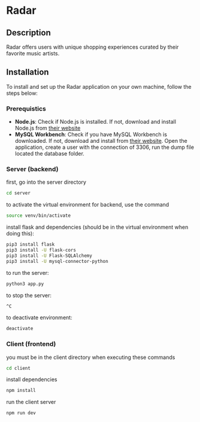 # Radar

## Description

Radar offers users with unique shopping experiences curated by their favorite music artists.

## Installation

To install and set up the Radar application on your own machine, follow the steps below:

### Prerequistics

- **Node.js**: Check if Node.js is installed. If not, download and install Node.js from [their website](https://nodejs.org/)
- **MySQL Workbench**: Check if you have MySQL Workbench is downloaded. If not, download and install from [their website](https://www.mysql.com/products/workbench/). Open the application, create a user with the connection of 3306, run the dump file located the database folder.

### Server (backend)

first, go into the server directory

```bash
cd server
```

to activate the virtual environment for backend, use the command

```bash
source venv/bin/activate
```

install flask and dependencies (should be in the virtual environment when doing this):

```bash
pip3 install flask
pip3 install -U flask-cors
pip3 install -U Flask-SQLAlchemy
pip3 install -U mysql-connector-python

```

to run the server:

```bash
python3 app.py
```

to stop the server:

```bash
^C
```

to deactivate environment:

```bash
deactivate
```

### Client (frontend)

you must be in the client directory when executing these commands

```bash
cd client
```

install dependencies

```bash
npm install
```

run the client server

```bash
npm run dev
```
